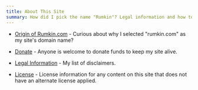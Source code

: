 ```yaml
---
title: About This Site
summary: How did I pick the name "Rumkin"? Legal information and how to donate!
---
```


* [Origin of Rumkin.com](origin/) - Curious about why I selected "rumkin.com" as my site's domain name?

* [Donate](donate/) - Anyone is welcome to donate funds to keep my site alive.

* [Legal Information](legal/) - My list of disclaimers.

* [License](../../license/) - License information for any content on this site that does not have an alternate license applied.

